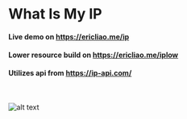# What Is My IP
#### Live demo on https://ericliao.me/ip
#### Lower resource build on https://ericliao.me/iplow
**Utilizes api from https://ip-api.com/**
\
\
\
\
![alt text](https://i.gyazo.com/ddf222ca86ab059c555507b021794195.png)

